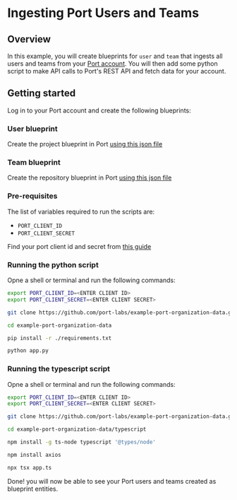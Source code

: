 # Ingesting Port Users and Teams


## Overview

In this example, you will create blueprints for `user` and `team` that ingests all users and teams from your [Port account](https://app.getport.io). You will then add some python script to make API calls to Port's REST API and fetch data for your account.

## Getting started

Log in to your Port account and create the following blueprints:

### User blueprint
Create the project blueprint in Port [using this json file](./resources/user.json)

### Team blueprint
Create the repository blueprint in Port [using this json file](./resources/team.json)

### Pre-requisites

The list of variables required to run the scripts are:
- `PORT_CLIENT_ID`
- `PORT_CLIENT_SECRET`

Find your port client id and secret from [this guide](https://docs.getport.io/build-your-software-catalog/sync-data-to-catalog/api/#find-your-port-credentials)

### Running the python script

Opne a shell or terminal and run the following commands: 

```bash
export PORT_CLIENT_ID=<ENTER CLIENT ID>
export PORT_CLIENT_SECRET=<ENTER CLIENT SECRET>

git clone https://github.com/port-labs/example-port-organization-data.git

cd example-port-organization-data

pip install -r ./requirements.txt

python app.py
```


### Running the typescript script

Opne a shell or terminal and run the following commands: 

```bash
export PORT_CLIENT_ID=<ENTER CLIENT ID>
export PORT_CLIENT_SECRET=<ENTER CLIENT SECRET>

git clone https://github.com/port-labs/example-port-organization-data.git

cd example-port-organization-data/typescript

npm install -g ts-node typescript '@types/node'

npm install axios

npx tsx app.ts
```

Done! you will now be able to see your Port users and teams created as blueprint entities.

